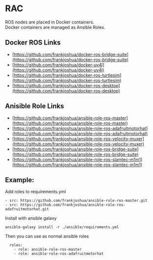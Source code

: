 # RAC
ROS nodes are placed in Docker containers.<br>
Docker containers are managed as Ansible Roles.

## Docker ROS Links
- [https://github.com/frankjoshua/docker-ros-bridge-suite](https://github.com/frankjoshua/docker-ros-bridge-suite)
- [https://github.com/frankjoshua/docker-uv4l](https://github.com/frankjoshua/docker-uv4l)
- [https://github.com/frankjoshua/docker-ros-turtlesim](https://github.com/frankjoshua/docker-ros-turtlesim)
- [https://github.com/frankjoshua/docker-ros-desktop](https://github.com/frankjoshua/docker-ros-desktop)

## Anisible Role Links
- [https://github.com/frankjoshua/ansible-role-ros-master](https://github.com/frankjoshua/ansible-role-ros-master)
- [https://github.com/frankjoshua/ansible-role-ros-adafruitmotorhat](https://github.com/frankjoshua/ansible-role-ros-adafruitmotorhat)
- [https://github.com/frankjoshua/ansible-role-ros-velocity-muxer](https://github.com/frankjoshua/ansible-role-ros-velocity-muxer)
- [https://github.com/frankjoshua/ansible-role-ros-bridge-suite](https://github.com/frankjoshua/ansible-role-ros-bridge-suite)
- [https://github.com/frankjoshua/ansible-role-ros-slamtec-m1m1](https://github.com/frankjoshua/ansible-role-ros-slamtec-m1m1)

## Example:
Add roles to requirements.yml

```
- src: https://github.com/frankjoshua/ansible-role-ros-master.git
- src: https://github.com/frankjoshua/ansible-role-ros-adafruitmotorhat.git
```
Install with ansible galaxy
```
ansible-galaxy install -r ./ansible/requirements.yml
```
Then you can use as normal ansible roles
```
  roles:
    - role: ansible-role-ros-master
    - role: ansible-role-ros-adafruitmotorhat
```